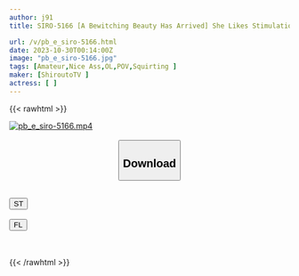 ```yaml
---
author: j91
title: SIRO-5166 [A Bewitching Beauty Has Arrived] She Likes Stimulation, And She Started Looking For Stimulation In Sex, So She Started Appearing In Avs! She Is Tall And Slender, Spreading Her Long Legs And Going Crazy Boldly! ! [First Shoot] AV Application Online → AV Experience Shooting 2056

url: /v/pb_e_siro-5166.html
date: 2023-10-30T00:14:00Z
image: "pb_e_siro-5166.jpg"
tags: [Amateur,Nice Ass,OL,POV,Squirting ]
maker: [ShiroutoTV ]
actress: [ ]
---
```



{{< rawhtml >}}

<div class="video" data-videoid="vLLkXMVwZei40ZD">
    <a href="javascript:;">
        <img src="https://my.j91.asia/v/pb_e_siro-5166.jpg" width="WIDTH" height="HEIGHT" alt="pb_e_siro-5166.mp4" loading="lazy">
    </a>
</div>

<script type="text/javascript" src="https://j91.asia/asset/on-demand-st.js"></script>

<br>
  <link rel="stylesheet" href="https://j91.asia/asset/bs5.css">
  
  <center>
  <button class="btn btn-primary" type="button" data-bs-toggle="collapse" data-bs-target=".multi-collapse" aria-expanded="false" aria-controls="multiCollapseExample1 multiCollapseExample2"><h2>Download</h2></button></center>
</p>
<div class="row">
  <div class="col">
    <div class="collapse multi-collapse" id="multiCollapseExample1">
      <div class="card card-body">
	      	      <br>
<div class="buttons">  
<a href="https://streamtape.to/v/vLLkXMVwZei40ZD"><button class="btn-hover color-3"><i class="fa fa-download"></i> ST</button></a></div>
    </div>
  </div>
</div>
  <div class="col">
    <div class="collapse multi-collapse" id="multiCollapseExample2">
      <div class="card card-body">
	      <br>
<div class="buttons">
    <a href="https://filelions.online/f/f4tmb09t5nxy"><button class="btn-hover color-9"><i class="fa fa-download"></i> FL</button></a></div>
<br><br>
      </div>
    </div>
  </div>
</div>

{{< /rawhtml >}}
